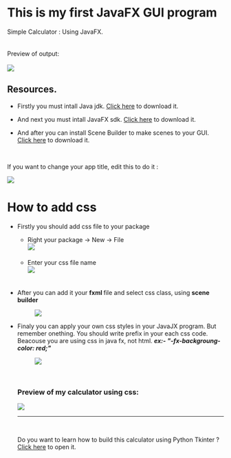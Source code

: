 # This is my first JavaFX GUI program

Simple Calculator : Using JavaFX.
<br /><br /><br />
Preview of output:
<br /><br />
<img src="https://raw.githubusercontent.com/DasunThathsara/Calculator-for-basic-calculations-JavaFX-/main/Capture.JPG" />
<h2>Resources.</h2>
<ul>
  <li><p>Firstly you must intall Java jdk. <a href="https://www.oracle.com/java/technologies/downloads/" target="_blank">Click here</a> to download it.</p></li>
  <li><p>And next you must intall JavaFX sdk. <a href="https://gluonhq.com/products/javafx/" target="_blank">Click here</a> to download it.</p></li>
  <li><p>And after you can install Scene Builder to make scenes to your GUI. <a href="https://gluonhq.com/products/scene-builder/" target="_blank">Click here</a> to download it.</p></li>
</ul>
<br />
<p>If you want to change your app title, edit this to do it :</p> 
<img src="https://raw.githubusercontent.com/DasunThathsara/Calculator-for-basic-calculations-JavaFX-/main/20220403_000340.jpg" />
<br />
<h1>How to add css</h1>
<ul>
  <li>Firstly you should add css file to your package</li>
  <ul>
    <li>Right your package -> New -> File<br /><img src="https://github.com/DasunThathsara/Calculator-for-basic-calculations-JavaFX-/blob/main/Untitled.png?raw=true" /><br /><br /></li>
    <li>Enter your css file name<br /><img src="https://github.com/DasunThathsara/Calculator-for-basic-calculations-JavaFX-/blob/main/addcss.JPG?raw=true" /><br /><br /><br /></li>
  </ul>
  <li>After you can add it your <b>fxml </b>file and select css class, using <b>scene builder</b></li>
  <dl>
    <dd><img src="https://github.com/DasunThathsara/Calculator-for-basic-calculations-JavaFX-/blob/main/SBcsstools.JPG?raw=true" /></dd>
  </dl>
  <li>Finaly you can apply your own css styles in your JavaJX program. But remember onething. You should write prefix in your each css code. Beacouse you are using css in java fx, not html. <i><b>ex:- "-fx-backgroung-color: red;"</b></i></li>
  <dl>
    <dd><img src="https://github.com/DasunThathsara/Calculator-for-basic-calculations-JavaFX-/blob/main/stylecss.JPG?raw=true" /></dd>
  </dl
</ul>
<br />
<h3>Preview of my calculator using css:<br /></h3>
<img src="https://github.com/DasunThathsara/Calculator-for-basic-calculations-JavaFX-/blob/main/css1.JPG?raw=true" />
<hr />
<br />
<p>Do you want to learn how to build this calculator using Python Tkinter ? <a href="https://github.com/DasunThathsara/Calculator-for-basic-calculations-Using-Python-Tkinter-" target="_blank">Click here</a> to open it.</p>

